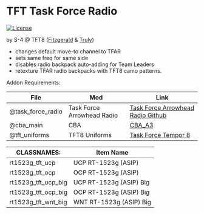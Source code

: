 # TFT Task Force Radio

</a><a href="https://github.com/TFT8/TFT8-Radios/blob/master/License.md"><img src="http://img.shields.io/badge/License-APL--SA-red.svg?style=flat" alt="License"></a>


by S-4 @ TFT8 ([Fitzgerald](https://github.com/BryanBoru) & [Truly](https://github.com/theYoursTruly))

* changes default move-to channel to TFAR
* sets same freq for same side
* disables radio backpack auto-adding for Team Leaders
* retexture TFAR radio backpacks with TFT8 camo patterns.

Addon Requirements:

File|Mod|Link
---|---|---|
@task_force_radio | Task Force Arrowhead Radio |[Task Force Arrowhead Radio Github](https://github.com/michail-nikolaev/task-force-arma-3-radio "TFAR Github")
@cba_main | CBA | [CBA_A3](https://github.com/CBATeam/CBA_A3)
@tft_uniforms | TFT8 Uniforms | [Task Force Tempor 8](https://www.tft8.com)

CLASSNAMES:|Item Name|
---|---|
rt1523g_tft_ucp |UCP RT-1523g (ASIP)
rt1523g_tft_ocp |OCP RT-1523g (ASIP)
rt1523g_tft_ucp_big |UCP RT-1523g (ASIP) Big
rt1523g_tft_ocp_big |OCP RT-1523g (ASIP) Big
rt1523g_tft_wnt_big |WNT RT-1523g (ASIP) Big
